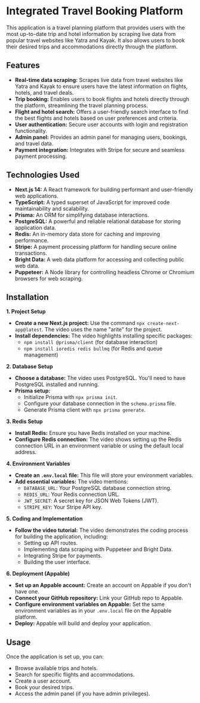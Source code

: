 # Integrated Travel Booking Platform

This application is a travel planning platform that provides users with the most up-to-date trip and hotel information by scraping live data from popular travel websites like Yatra and Kayak. It also allows users to book their desired trips and accommodations directly through the platform.

## Features

* **Real-time data scraping:**  Scrapes live data from travel websites like Yatra and Kayak to ensure users have the latest information on flights, hotels, and travel deals.
* **Trip booking:** Enables users to book flights and hotels directly through the platform, streamlining the travel planning process.
* **Flight and hotel search:** Offers a user-friendly search interface to find the best flights and hotels based on user preferences and criteria.
* **User authentication:** Secure user accounts with login and registration functionality.
* **Admin panel:** Provides an admin panel for managing users, bookings, and travel data.
* **Payment integration:** Integrates with Stripe for secure and seamless payment processing.


## Technologies Used

* **Next.js 14:**  A React framework for building performant and user-friendly web applications.
* **TypeScript:** A typed superset of JavaScript for improved code maintainability and scalability.
* **Prisma:** An ORM for simplifying database interactions.
* **PostgreSQL:** A powerful and reliable relational database for storing application data.
* **Redis:** An in-memory data store for caching and improving performance.
* **Stripe:** A payment processing platform for handling secure online transactions.
* **Bright Data:** A web data platform for accessing and collecting public web data.
* **Puppeteer:** A Node library for controlling headless Chrome or Chromium browsers for web scraping.

## Installation

**1. Project Setup**

*   **Create a new Next.js project:** Use the command `npx create-next-app@latest`.  The video uses the name "arite" for the project.
*   **Install dependencies:** The video highlights installing specific packages:
    *   `npm install @prisma/client` (for database interaction)
    *   `npm install ioredis redis bullmq` (for Redis and queue management)

**2. Database Setup**

*   **Choose a database:** The video uses PostgreSQL. You'll need to have PostgreSQL installed and running.
*   **Prisma setup:**
    *   Initialize Prisma with `npx prisma init`.
    *   Configure your database connection in the `schema.prisma` file.
    *   Generate Prisma client with `npx prisma generate`.

**3. Redis Setup**

*   **Install Redis:** Ensure you have Redis installed on your machine.
*   **Configure Redis connection:** The video shows setting up the Redis connection URL in an environment variable or using the default local address.

**4. Environment Variables**

*   **Create an `.env.local` file:** This file will store your environment variables.
*   **Add essential variables:** The video mentions:
    *   `DATABASE_URL`: Your PostgreSQL database connection string.
    *   `REDIS_URL`: Your Redis connection URL.
    *   `JWT_SECRET`: A secret key for JSON Web Tokens (JWT).
    *   `STRIPE_KEY`: Your Stripe API key.

**5. Coding and Implementation**

*   **Follow the video tutorial:** The video demonstrates the coding process for building the application, including:
    *   Setting up API routes.
    *   Implementing data scraping with Puppeteer and Bright Data.
    *   Integrating Stripe for payments.
    *   Building the user interface.

**6. Deployment (Appable)**

*   **Set up an Appable account:** Create an account on Appable if you don't have one.
*   **Connect your GitHub repository:** Link your GitHub repo to Appable.
*   **Configure environment variables on Appable:** Set the same environment variables as in your `.env.local` file on the Appable platform.
*   **Deploy:** Appable will build and deploy your application.

## Usage

Once the application is set up, you can:

* Browse available trips and hotels.
* Search for specific flights and accommodations.
* Create a user account.
* Book your desired trips.
* Access the admin panel (if you have admin privileges).

